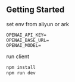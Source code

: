 ## Getting Started
set env from aliyun or ark
``` env
OPENAI_API_KEY=
OPENAI_BASE_URL=
OPENAI_MODEL=
```

run client
```bash
npm install
npm run dev
```